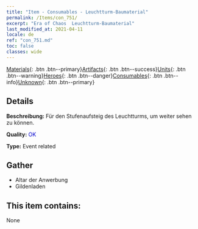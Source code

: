 ```yaml
---
title: "Item - Consumables - Leuchtturm-Baumaterial"
permalink: /Items/con_751/
excerpt: "Era of Chaos  Leuchtturm-Baumaterial"
last_modified_at: 2021-04-11
locale: de
ref: "con_751.md"
toc: false
classes: wide
---
```

 [Materials](/de/Items/){: .btn .btn--primary}[Artifacts](/de/Items/Artifacts/){: .btn .btn--success}[Units](/de/Items/Units/){: .btn .btn--warning}[Heroes](/de/Items/Heroes/){: .btn .btn--danger}[Consumables](/de/Items/Consumables/){: .btn .btn--info}[Unknown](/de/Items/Unknown/){: .btn .btn--primary}

## Details
 **Beschreibung:** Für den Stufenaufsteig des Leuchtturms, um weiter sehen zu können.

 **Quality:** <span style="color: #0000CD">OK</span>

 **Type:** Event related

## Gather

*    Altar der Anwerbung 
*    Gildenladen 

## This item contains:

  None

